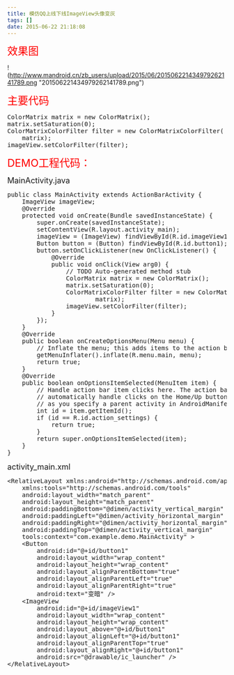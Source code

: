 ```yaml
---
title: 模仿QQ上线下线ImageView头像变灰
tags: []
date: 2015-06-22 21:18:08
---
```


<span style="font-size: 24px; color: rgb(255, 0, 0);">效果图</span>

!(http://www.mandroid.cn/zb_users/upload/2015/06/201506221434979262141789.png "201506221434979262141789.png")
<!-- more -->
<span style="font-size: 24px; color: rgb(255, 0, 0);">主要代码</span>
<pre class="brush:java;toolbar:false">ColorMatrix&nbsp;matrix&nbsp;=&nbsp;new&nbsp;ColorMatrix();
matrix.setSaturation(0);
ColorMatrixColorFilter&nbsp;filter&nbsp;=&nbsp;new&nbsp;ColorMatrixColorFilter(
&nbsp;&nbsp;&nbsp;&nbsp;matrix);
imageView.setColorFilter(filter);</pre>

<span style="font-size: 24px; color: rgb(255, 0, 0);">DEMO工程代码：</span>

<span style="font-size: 18px;">MainActivity.java</span><span style="font-size: 24px;">
</span>
<pre class="brush:java;toolbar:false">public&nbsp;class&nbsp;MainActivity&nbsp;extends&nbsp;ActionBarActivity&nbsp;{
&nbsp;&nbsp;&nbsp;&nbsp;ImageView&nbsp;imageView;
&nbsp;&nbsp;&nbsp;&nbsp;@Override
&nbsp;&nbsp;&nbsp;&nbsp;protected&nbsp;void&nbsp;onCreate(Bundle&nbsp;savedInstanceState)&nbsp;{
&nbsp;&nbsp;&nbsp;&nbsp;&nbsp;&nbsp;&nbsp;&nbsp;super.onCreate(savedInstanceState);
&nbsp;&nbsp;&nbsp;&nbsp;&nbsp;&nbsp;&nbsp;&nbsp;setContentView(R.layout.activity_main);
&nbsp;&nbsp;&nbsp;&nbsp;&nbsp;&nbsp;&nbsp;&nbsp;imageView&nbsp;=&nbsp;(ImageView)&nbsp;findViewById(R.id.imageView1);
&nbsp;&nbsp;&nbsp;&nbsp;&nbsp;&nbsp;&nbsp;&nbsp;Button&nbsp;button&nbsp;=&nbsp;(Button)&nbsp;findViewById(R.id.button1);
&nbsp;&nbsp;&nbsp;&nbsp;&nbsp;&nbsp;&nbsp;&nbsp;button.setOnClickListener(new&nbsp;OnClickListener()&nbsp;{
&nbsp;&nbsp;&nbsp;&nbsp;&nbsp;&nbsp;&nbsp;&nbsp;&nbsp;&nbsp;&nbsp;&nbsp;@Override
&nbsp;&nbsp;&nbsp;&nbsp;&nbsp;&nbsp;&nbsp;&nbsp;&nbsp;&nbsp;&nbsp;&nbsp;public&nbsp;void&nbsp;onClick(View&nbsp;arg0)&nbsp;{
&nbsp;&nbsp;&nbsp;&nbsp;&nbsp;&nbsp;&nbsp;&nbsp;&nbsp;&nbsp;&nbsp;&nbsp;&nbsp;&nbsp;&nbsp;&nbsp;//&nbsp;TODO&nbsp;Auto-generated&nbsp;method&nbsp;stub
&nbsp;&nbsp;&nbsp;&nbsp;&nbsp;&nbsp;&nbsp;&nbsp;&nbsp;&nbsp;&nbsp;&nbsp;&nbsp;&nbsp;&nbsp;&nbsp;ColorMatrix&nbsp;matrix&nbsp;=&nbsp;new&nbsp;ColorMatrix();
&nbsp;&nbsp;&nbsp;&nbsp;&nbsp;&nbsp;&nbsp;&nbsp;&nbsp;&nbsp;&nbsp;&nbsp;&nbsp;&nbsp;&nbsp;&nbsp;matrix.setSaturation(0);
&nbsp;&nbsp;&nbsp;&nbsp;&nbsp;&nbsp;&nbsp;&nbsp;&nbsp;&nbsp;&nbsp;&nbsp;&nbsp;&nbsp;&nbsp;&nbsp;ColorMatrixColorFilter&nbsp;filter&nbsp;=&nbsp;new&nbsp;ColorMatrixColorFilter(
&nbsp;&nbsp;&nbsp;&nbsp;&nbsp;&nbsp;&nbsp;&nbsp;&nbsp;&nbsp;&nbsp;&nbsp;&nbsp;&nbsp;&nbsp;&nbsp;&nbsp;&nbsp;&nbsp;&nbsp;&nbsp;&nbsp;&nbsp;&nbsp;matrix);
&nbsp;&nbsp;&nbsp;&nbsp;&nbsp;&nbsp;&nbsp;&nbsp;&nbsp;&nbsp;&nbsp;&nbsp;&nbsp;&nbsp;&nbsp;&nbsp;imageView.setColorFilter(filter);
&nbsp;&nbsp;&nbsp;&nbsp;&nbsp;&nbsp;&nbsp;&nbsp;&nbsp;&nbsp;&nbsp;&nbsp;}
&nbsp;&nbsp;&nbsp;&nbsp;&nbsp;&nbsp;&nbsp;&nbsp;});
&nbsp;&nbsp;&nbsp;&nbsp;}
&nbsp;&nbsp;&nbsp;&nbsp;@Override
&nbsp;&nbsp;&nbsp;&nbsp;public&nbsp;boolean&nbsp;onCreateOptionsMenu(Menu&nbsp;menu)&nbsp;{
&nbsp;&nbsp;&nbsp;&nbsp;&nbsp;&nbsp;&nbsp;&nbsp;//&nbsp;Inflate&nbsp;the&nbsp;menu;&nbsp;this&nbsp;adds&nbsp;items&nbsp;to&nbsp;the&nbsp;action&nbsp;bar&nbsp;if&nbsp;it&nbsp;is&nbsp;present.
&nbsp;&nbsp;&nbsp;&nbsp;&nbsp;&nbsp;&nbsp;&nbsp;getMenuInflater().inflate(R.menu.main,&nbsp;menu);
&nbsp;&nbsp;&nbsp;&nbsp;&nbsp;&nbsp;&nbsp;&nbsp;return&nbsp;true;
&nbsp;&nbsp;&nbsp;&nbsp;}
&nbsp;&nbsp;&nbsp;&nbsp;@Override
&nbsp;&nbsp;&nbsp;&nbsp;public&nbsp;boolean&nbsp;onOptionsItemSelected(MenuItem&nbsp;item)&nbsp;{
&nbsp;&nbsp;&nbsp;&nbsp;&nbsp;&nbsp;&nbsp;&nbsp;//&nbsp;Handle&nbsp;action&nbsp;bar&nbsp;item&nbsp;clicks&nbsp;here.&nbsp;The&nbsp;action&nbsp;bar&nbsp;will
&nbsp;&nbsp;&nbsp;&nbsp;&nbsp;&nbsp;&nbsp;&nbsp;//&nbsp;automatically&nbsp;handle&nbsp;clicks&nbsp;on&nbsp;the&nbsp;Home/Up&nbsp;button,&nbsp;so&nbsp;long
&nbsp;&nbsp;&nbsp;&nbsp;&nbsp;&nbsp;&nbsp;&nbsp;//&nbsp;as&nbsp;you&nbsp;specify&nbsp;a&nbsp;parent&nbsp;activity&nbsp;in&nbsp;AndroidManifest.xml.
&nbsp;&nbsp;&nbsp;&nbsp;&nbsp;&nbsp;&nbsp;&nbsp;int&nbsp;id&nbsp;=&nbsp;item.getItemId();
&nbsp;&nbsp;&nbsp;&nbsp;&nbsp;&nbsp;&nbsp;&nbsp;if&nbsp;(id&nbsp;==&nbsp;R.id.action_settings)&nbsp;{
&nbsp;&nbsp;&nbsp;&nbsp;&nbsp;&nbsp;&nbsp;&nbsp;&nbsp;&nbsp;&nbsp;&nbsp;return&nbsp;true;
&nbsp;&nbsp;&nbsp;&nbsp;&nbsp;&nbsp;&nbsp;&nbsp;}
&nbsp;&nbsp;&nbsp;&nbsp;&nbsp;&nbsp;&nbsp;&nbsp;return&nbsp;super.onOptionsItemSelected(item);
&nbsp;&nbsp;&nbsp;&nbsp;}
}</pre>

<span style="font-size: 18px;">activity_main.xml</span>

<pre class="brush:xml;toolbar:false">&lt;RelativeLayout&nbsp;xmlns:android=&quot;http://schemas.android.com/apk/res/android&quot;
&nbsp;&nbsp;&nbsp;&nbsp;xmlns:tools=&quot;http://schemas.android.com/tools&quot;
&nbsp;&nbsp;&nbsp;&nbsp;android:layout_width=&quot;match_parent&quot;
&nbsp;&nbsp;&nbsp;&nbsp;android:layout_height=&quot;match_parent&quot;
&nbsp;&nbsp;&nbsp;&nbsp;android:paddingBottom=&quot;@dimen/activity_vertical_margin&quot;
&nbsp;&nbsp;&nbsp;&nbsp;android:paddingLeft=&quot;@dimen/activity_horizontal_margin&quot;
&nbsp;&nbsp;&nbsp;&nbsp;android:paddingRight=&quot;@dimen/activity_horizontal_margin&quot;
&nbsp;&nbsp;&nbsp;&nbsp;android:paddingTop=&quot;@dimen/activity_vertical_margin&quot;
&nbsp;&nbsp;&nbsp;&nbsp;tools:context=&quot;com.example.demo.MainActivity&quot;&nbsp;&gt;
&nbsp;&nbsp;&nbsp;&nbsp;&lt;Button
&nbsp;&nbsp;&nbsp;&nbsp;&nbsp;&nbsp;&nbsp;&nbsp;android:id=&quot;@+id/button1&quot;
&nbsp;&nbsp;&nbsp;&nbsp;&nbsp;&nbsp;&nbsp;&nbsp;android:layout_width=&quot;wrap_content&quot;
&nbsp;&nbsp;&nbsp;&nbsp;&nbsp;&nbsp;&nbsp;&nbsp;android:layout_height=&quot;wrap_content&quot;
&nbsp;&nbsp;&nbsp;&nbsp;&nbsp;&nbsp;&nbsp;&nbsp;android:layout_alignParentBottom=&quot;true&quot;
&nbsp;&nbsp;&nbsp;&nbsp;&nbsp;&nbsp;&nbsp;&nbsp;android:layout_alignParentLeft=&quot;true&quot;
&nbsp;&nbsp;&nbsp;&nbsp;&nbsp;&nbsp;&nbsp;&nbsp;android:layout_alignParentRight=&quot;true&quot;
&nbsp;&nbsp;&nbsp;&nbsp;&nbsp;&nbsp;&nbsp;&nbsp;android:text=&quot;变暗&quot;&nbsp;/&gt;
&nbsp;&nbsp;&nbsp;&nbsp;&lt;ImageView
&nbsp;&nbsp;&nbsp;&nbsp;&nbsp;&nbsp;&nbsp;&nbsp;android:id=&quot;@+id/imageView1&quot;
&nbsp;&nbsp;&nbsp;&nbsp;&nbsp;&nbsp;&nbsp;&nbsp;android:layout_width=&quot;wrap_content&quot;
&nbsp;&nbsp;&nbsp;&nbsp;&nbsp;&nbsp;&nbsp;&nbsp;android:layout_height=&quot;wrap_content&quot;
&nbsp;&nbsp;&nbsp;&nbsp;&nbsp;&nbsp;&nbsp;&nbsp;android:layout_above=&quot;@+id/button1&quot;
&nbsp;&nbsp;&nbsp;&nbsp;&nbsp;&nbsp;&nbsp;&nbsp;android:layout_alignLeft=&quot;@+id/button1&quot;
&nbsp;&nbsp;&nbsp;&nbsp;&nbsp;&nbsp;&nbsp;&nbsp;android:layout_alignParentTop=&quot;true&quot;
&nbsp;&nbsp;&nbsp;&nbsp;&nbsp;&nbsp;&nbsp;&nbsp;android:layout_alignRight=&quot;@+id/button1&quot;
&nbsp;&nbsp;&nbsp;&nbsp;&nbsp;&nbsp;&nbsp;&nbsp;android:src=&quot;@drawable/ic_launcher&quot;&nbsp;/&gt;
&lt;/RelativeLayout&gt;</pre>